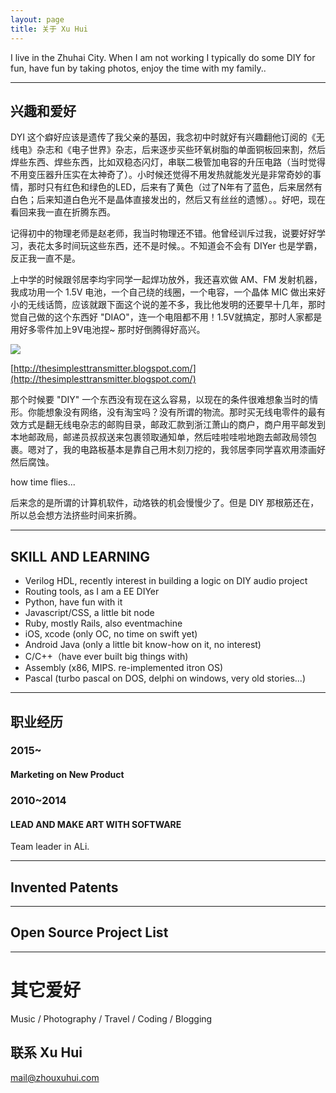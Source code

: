 ```yaml
---
layout: page
title: 关于 Xu Hui
---
```


<p class="message">
I live in the Zhuhai City. When I am not working I typically do some DIY for fun, have fun by taking photos, enjoy the time with my family..
</p>

---

## 兴趣和爱好

DYI 这个癖好应该是遗传了我父亲的基因，我念初中时就好有兴趣翻他订阅的《无线电》杂志和《电子世界》杂志，后来逐步买些环氧树脂的单面铜板回来割，然后焊些东西、焊些东西，比如双稳态闪灯，串联二极管加电容的升压电路（当时觉得不用变压器升压实在太神奇了）。小时候还觉得不用发热就能发光是非常奇妙的事情，那时只有红色和绿色的LED，后来有了黄色（过了N年有了蓝色，后来居然有白色；后来知道白色光不是晶体直接发出的，然后又有丝丝的遗憾）。。好吧，现在看回来我一直在折腾东西。

记得初中的物理老师是赵老师，我当时物理还不错。他曾经训斥过我，说要好好学习，表花太多时间玩这些东西，还不是时候。。不知道会不会有 DIYer 也是学霸，反正我一直不是。

上中学的时候跟邻居李均宇同学一起焊功放外，我还喜欢做 AM、FM 发射机器，我成功用一个 1.5V 电池，一个自己绕的线圈，一个电容，一个晶体 MIC 做出来好小的无线话筒，应该就跟下面这个说的差不多，我比他发明的还要早十几年，那时觉自己做的这个东西好 "DIAO"，连一个电阻都不用！1.5V就搞定，那时人家都是用好多零件加上9V电池捏~ 那时好倒腾得好高兴。


![](../images/extra/the_simplest_transmitter.png)

[http://thesimplesttransmitter.blogspot.com/](http://thesimplesttransmitter.blogspot.com/)

那个时候要 "DIY" 一个东西没有现在这么容易，以现在的条件很难想象当时的情形。你能想象没有网络，没有淘宝吗？没有所谓的物流。那时买无线电零件的最有效方式是翻无线电杂志的邮购目录，邮政汇款到浙江萧山的商户，商户用平邮发到本地邮政局，邮递员叔叔送来包裹领取通知单，然后哇啦哇啦地跑去邮政局领包裹。嗯对了，我的电路板基本是靠自己用木刻刀挖的，我邻居李同学喜欢用漆画好然后腐蚀。

how time flies...

后来念的是所谓的计算机软件，动烙铁的机会慢慢少了。但是 DIY 那根筋还在，所以总会想方法挤些时间来折腾。

---

## SKILL AND LEARNING

* Verilog HDL, recently interest in building a logic on DIY audio project
* Routing tools, as I am a EE DIYer
* Python, have fun with it
* Javascript/CSS, a little bit node
* Ruby, mostly Rails, also eventmachine 
* iOS, xcode (only OC, no time on swift yet)
* Android Java (only a little bit know-how on it, no interest)
* C/C++（have ever built big things with)
* Assembly (x86, MIPS. re-implemented itron OS)
* Pascal (turbo pascal on DOS, delphi on windows, very old stories...)

---

## 职业经历

### 2015~ 

#### Marketing on New Product



### 2010~2014

#### LEAD AND MAKE ART WITH SOFTWARE

Team leader in ALi.

---

## Invented Patents

---

## Open Source Project List

---

# 其它爱好

Music / Photography / Travel / Coding / Blogging

## 联系 Xu Hui

[mail@zhouxuhui.com](mailto:mail@zhouxuhui.com)
